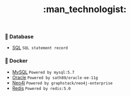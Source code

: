 <div align="center">
  <h1>:man_technologist:</h1>
</div>
<br/>

### :floppy_disk: Database

- [SQL](https://github.com/PisecesPeng/PisecesPeng.record.me/tree/master/Database/SQL) ``` SQL statement record ```

### :whale: Docker

- [MySQL](https://github.com/PisecesPeng/PisecesPeng.record.me/tree/master/Docker/MySQL) ``` Powered by mysql:5.7 ```
- [Oracle](https://github.com/PisecesPeng/PisecesPeng.record.me/tree/master/Docker/Oracle-ee-11g) ``` Powered by sath89/oracle-ee-11g ```
- [Neo4j](https://github.com/PisecesPeng/PisecesPeng.record.me/tree/master/Docker/Neo4j-enterprise) ``` Powered by graphstack/neo4j-enterprise ```
- [Redis](https://github.com/PisecesPeng/PisecesPeng.record.me/tree/master/Docker/Redis) ``` Powered by redis:5.0 ```
